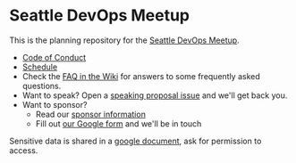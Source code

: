 # Seattle DevOps Meetup

This is the planning repository for the [Seattle DevOps Meetup](https://www.meetup.com/Seattle-DevOps-Meetup/).

* [Code of Conduct](code_of_conduct.md)
* [Schedule](schedule.md)
* Check the [FAQ in the Wiki](https://github.com/jasongrimesdotcom/Seattle-DevOps-Meetup/wiki) for answers to some frequently asked questions.
* Want to speak? Open a [speaking proposal issue](https://github.com/jasongrimesdotcom/Seattle-DevOps-Meetup/issues/new?template=speaker-proposal-.md) and we'll get back you.
* Want to sponsor?
    * Read our [sponsor information](sponsor_info.md)
    * Fill out [our Google form](https://docs.google.com/forms/d/e/1FAIpQLSdDOmOscNj5ZmuSoDFdYBzpqiSK63evoZueK_O1UHJenTL8Cw/formResponse) and we'll be in touch

Sensitive data is shared in a [google document](https://docs.google.com/a/chef.io/document/d/1R1bWJ83LJD3DkK609Vum8YFg1ewdH47TKjGILsGPCAs/edit), ask for permission to access.
